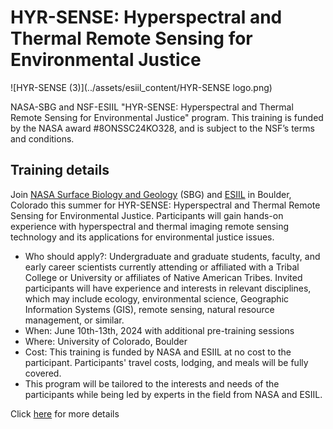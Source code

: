 # HYR-SENSE: Hyperspectral and Thermal Remote Sensing for Environmental Justice
![HYR-SENSE (3)](../assets/esiil_content/HYR-SENSE logo.png)



NASA-SBG and NSF-ESIIL "HYR-SENSE: Hyperspectral and Thermal Remote Sensing for Environmental Justice" program. This training is funded by the NASA award #8ONSSC24KO328, and is subject to the NSF’s terms and conditions.

## Training details
Join [NASA Surface Biology and Geology](https://sbg.jpl.nasa.gov/) (SBG) and [ESIIL](https://esiil.org/) in Boulder, Colorado this summer for HYR-SENSE: Hyperspectral and Thermal Remote Sensing for Environmental Justice. Participants will gain hands-on experience with hyperspectral and thermal imaging remote sensing technology and its applications for environmental justice issues. 

- Who should apply?: Undergraduate and graduate students, faculty, and early career scientists currently attending or affiliated with a Tribal College or University or affiliates of Native American Tribes. Invited participants will have experience and interests in relevant disciplines, which may include ecology, environmental science, Geographic Information Systems (GIS), remote sensing, natural resource management, or similar.
- When: June 10th-13th, 2024 with additional pre-training sessions
- Where: University of Colorado, Boulder
- Cost: This training is funded by NASA and ESIIL at no cost to the participant. Participants' travel costs, lodging, and meals will be fully covered.
- This program will be tailored to the interests and needs of the participants while being led by experts in the field from NASA and ESIIL.

Click [here](https://esiil.org/hyr-sense) for more details
